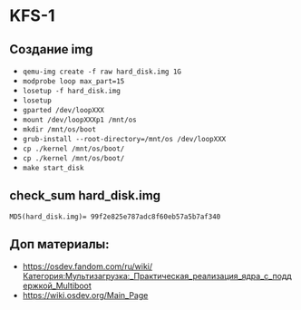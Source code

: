 # KFS-1

## Создание img
- `qemu-img create -f raw hard_disk.img 1G`
- `modprobe loop max_part=15`
- `losetup -f hard_disk.img`
- `losetup`
- `gparted /dev/loopXXX`
- `mount /dev/loopXXXp1 /mnt/os`
- `mkdir /mnt/os/boot`
- `grub-install --root-directory=/mnt/os /dev/loopXXX`
- `cp ./kernel /mnt/os/boot/`
- `cp ./kernel /mnt/os/boot/`
- `make start_disk`

## check_sum hard_disk.img

```
MD5(hard_disk.img)= 99f2e825e787adc8f60eb57a5b7af340
```

## Доп материалы:
- https://osdev.fandom.com/ru/wiki/Категория:Мультизагрузка:_Практическая_реализация_ядра_с_поддержкой_Multiboot
- https://wiki.osdev.org/Main_Page